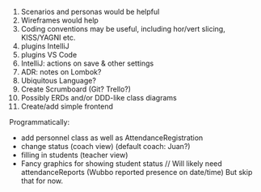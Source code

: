 1) Scenarios and personas would be helpful
2) Wireframes would help
3) Coding conventions may be useful, including hor/vert slicing, KISS/YAGNI etc.
4) plugins IntelliJ
5) plugins VS Code
6) IntelliJ: actions on save & other settings
7) ADR: notes on Lombok?
8) Ubiquitous Language?
9) Create Scrumboard (Git? Trello?)
10) Possibly ERDs and/or DDD-like class diagrams
11) Create/add simple frontend

Programmatically:

- add personnel class as well as AttendanceRegistration
- change status (coach view) (default coach: Juan?)
- filling in students (teacher view)
- Fancy graphics for showing student status
  // Will likely need attendanceReports
  (Wubbo reported presence on date/time)
  But skip that for now.